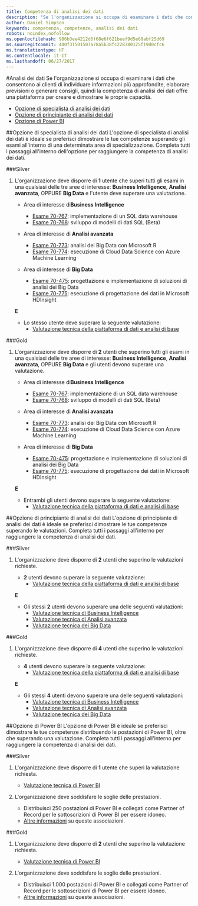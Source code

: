 ```yaml
---
title: Competenza di analisi dei dati
description: "Se l'organizzazione si occupa di esaminare i dati che consentono ai clienti di individuare informazioni più approfondite, elaborare previsioni o generare consigli, quindi la competenza di analisi dei dati offre una piattaforma per creare e dimostrare le proprie capacità."
author: Daniel Simpson
keywords: competenza, competenze, analisi dei dati
robots: noindex,nofollow
ms.openlocfilehash: 986b3ee4212d6f68e6f621beef9d5e68abf25d69
ms.sourcegitcommit: 400f31501507a78a5b38fc228780125f19d0cfc6
ms.translationtype: HT
ms.contentlocale: it-IT
ms.lasthandoff: 06/27/2017
---
```

#<a name="data-analytics"></a>Analisi dei dati
Se l'organizzazione si occupa di esaminare i dati che consentono ai clienti di individuare informazioni più approfondite, elaborare previsioni o generare consigli, quindi la competenza di analisi dei dati offre una piattaforma per creare e dimostrare le proprie capacità.

- [Opzione di specialista di analisi dei dati](#data-analytics-specialist-option)
- [Opzione di principiante di analisi dei dati](#data-analytics-beginners-option)
- [Opzione di Power BI](#power-bi-option)

##<a name="data-analytics-specialist-option"></a>Opzione di specialista di analisi dei dati
L'opzione di specialista di analisi dei dati è ideale se preferisci dimostrare le tue competenze superando gli esami all'interno di una determinata area di specializzazione. Completa tutti i passaggi all'interno dell'opzione per raggiungere la competenza di analisi dei dati.

###<a name="silver"></a>Silver
1. L'organizzazione deve disporre di **1** utente che superi tutti gli esami in una qualsiasi delle tre aree di interesse: **Business Intelligence**, **Analisi avanzata**, OPPURE **Big Data** e l'utente deve superare una valutazione.

    - Area di interesse di**Business Intelligence**
        - [Esame 70-767](https://www.microsoft.com/en-us/learning/exam-70-767.aspx): implementazione di un SQL data warehouse 
        - [Esame 70-768](https://www.microsoft.com/en-us/learning/exam-70-768.aspx): sviluppo di modelli di dati SQL (Beta)

    - Area di interesse di **Analisi avanzata**
        - [Esame 70-773](https://www.microsoft.com/en-us/learning/exam-70-773.aspx): analisi dei Big Data con Microsoft R
        - [Esame 70-774](https://www.microsoft.com/en-us/learning/exam-70-774.aspx): esecuzione di Cloud Data Science con Azure Machine Learning

    - Area di interesse di **Big Data**
        - [Esame 70-475](https://www.microsoft.com/en-us/learning/exam-70-475.aspx): progettazione e implementazione di soluzioni di analisi dei Big Data
        - [Esame 70-775](https://www.microsoft.com/en-us/learning/exam-70-775.aspx): esecuzione di progettazione dei dati in Microsoft HDInsight

    **E**

    - Lo stesso utente deve superare la seguente valutazione:
        - [Valutazione tecnica della piattaforma di dati e analisi di base](https://partneruniversity.microsoft.com/?whr=uri:MicrosoftAccount&courseId=14356&scoId=w5Ubm2ygB_4304778676)

###<a name="gold"></a>Gold
1. L'organizzazione deve disporre di **2** utenti che superino tutti gli esami in una qualsiasi delle tre aree di interesse: **Business Intelligence**, **Analisi avanzata**, OPPURE **Big Data** e gli utenti devono superare una valutazione.

    - Area di interesse di**Business Intelligence**
        - [Esame 70-767](https://www.microsoft.com/en-us/learning/exam-70-767.aspx): implementazione di un SQL data warehouse 
        - [Esame 70-768](https://www.microsoft.com/en-us/learning/exam-70-768.aspx): sviluppo di modelli di dati SQL (Beta)

    - Area di interesse di **Analisi avanzata**
        - [Esame 70-773](https://www.microsoft.com/en-us/learning/exam-70-773.aspx): analisi dei Big Data con Microsoft R
        - [Esame 70-774](https://www.microsoft.com/en-us/learning/exam-70-774.aspx): esecuzione di Cloud Data Science con Azure Machine Learning

    - Area di interesse di **Big Data**
        - [Esame 70-475](https://www.microsoft.com/en-us/learning/exam-70-475.aspx): progettazione e implementazione di soluzioni di analisi dei Big Data
        - [Esame 70-775](https://www.microsoft.com/en-us/learning/exam-70-775.aspx): esecuzione di progettazione dei dati in Microsoft HDInsight

    **E**

    - Entrambi gli utenti devono superare la seguente valutazione: 
        - [Valutazione tecnica della piattaforma di dati e analisi di base](https://partneruniversity.microsoft.com/?whr=uri:MicrosoftAccount&courseId=14356&scoId=w5Ubm2ygB_4304778676)

##<a name="data-analytics-beginners-option"></a>Opzione di principiante di analisi dei dati
L'opzione di principiante di analisi dei dati è ideale se preferisci dimostrare le tue competenze superando le valutazioni. Completa tutti i passaggi all'interno per raggiungere la competenza di analisi dei dati.

###<a name="silver"></a>Silver
1. L'organizzazione deve disporre di **2** utenti che superino le valutazioni richieste.

    - **2** utenti devono superare la seguente valutazione:
        - [Valutazione tecnica della piattaforma di dati e analisi di base](https://partneruniversity.microsoft.com/?whr=uri:MicrosoftAccount&courseId=14356&scoId=w5Ubm2ygB_4304778676)

    **E**

    - Gli stessi **2** utenti devono superare una delle seguenti valutazioni:
        - [Valutazione tecnica di Business Intelligence](https://partneruniversity.microsoft.com/?whr=uri:MicrosoftAccount&courseId=14350&scoId=u5YzfgigB_1504778676)
        - [Valutazione tecnica di Analisi avanzata](https://partneruniversity.microsoft.com/?whr=uri:MicrosoftAccount&courseId=10275&scoId=bweuuySgB_3904778676)
        - [Valutazione tecnica dei Big Data](https://partneruniversity.microsoft.com/?whr=uri:MicrosoftAccount&courseId=14349&scoId=qb5OGFigB_6604778676)

###<a name="gold"></a>Gold
1. L'organizzazione deve disporre di **4** utenti che superino le valutazioni richieste.

    - **4** utenti devono superare la seguente valutazione:
        - [Valutazione tecnica della piattaforma di dati e analisi di base](https://partneruniversity.microsoft.com/?whr=uri:MicrosoftAccount&courseId=14356&scoId=w5Ubm2ygB_4304778676)

    **E**

    - Gli stessi **4** utenti devono superare una delle seguenti valutazioni:
        - [Valutazione tecnica di Business Intelligence](https://partneruniversity.microsoft.com/?whr=uri:MicrosoftAccount&courseId=14350&scoId=u5YzfgigB_1504778676)
        - [Valutazione tecnica di Analisi avanzata](https://partneruniversity.microsoft.com/?whr=uri:MicrosoftAccount&courseId=10275&scoId=bweuuySgB_3904778676)
        - [Valutazione tecnica dei Big Data](https://partneruniversity.microsoft.com/?whr=uri:MicrosoftAccount&courseId=14349&scoId=qb5OGFigB_6604778676)

##<a name="power-bi-option"></a>Opzione di Power BI
L'opzione di Power BI è ideale se preferisci dimostrare le tue competenze distribuendo le postazioni di Power BI, oltre che superando una valutazione. Completa tutti i passaggi all'interno per raggiungere la competenza di analisi dei dati.

###<a name="silver"></a>Silver

1. L'organizzazione deve disporre di **1** utente che superi la valutazione richiesta.

    - [Valutazione tecnica di Power BI](https://partneruniversity.microsoft.com/?whr=uri:MicrosoftAccount&courseId=14350&scoId=u5YzfgigB_1504778676)
  
2. L'organizzazione deve soddisfare le soglie delle prestazioni.

    - Distribuisci 250 postazioni di Power BI e collegati come Partner of Record per le sottoscrizioni di Power BI per essere idoneo.
    - [Altre informazioni](https://partner.microsoft.com/en-us/membership/digital-partner-of-record) su queste associazioni.

###<a name="gold"></a>Gold
1. L'organizzazione deve disporre di **2** utenti che superino la valutazione richiesta.
    - [Valutazione tecnica di Power BI](https://partneruniversity.microsoft.com/?whr=uri:MicrosoftAccount&courseId=14350&scoId=u5YzfgigB_1504778676)
  
2. L'organizzazione deve soddisfare le soglie delle prestazioni.
    - Distribuisci 1.000 postazioni di Power BI e collegati come Partner of Record per le sottoscrizioni di Power BI per essere idoneo.
    - [Altre informazioni](https://partner.microsoft.com/en-us/membership/digital-partner-of-record) su queste associazioni.

